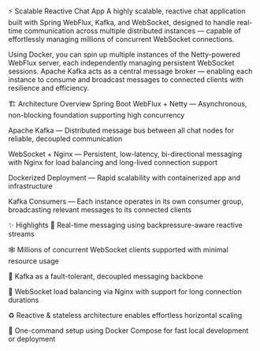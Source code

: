 ⚡ Scalable Reactive Chat App
A highly scalable, reactive chat application built with Spring WebFlux, Kafka, and WebSocket, designed to handle real-time communication across multiple distributed instances — capable of effortlessly managing millions of concurrent WebSocket connections.

Using Docker, you can spin up multiple instances of the Netty-powered WebFlux server, each independently managing persistent WebSocket sessions. Apache Kafka acts as a central message broker — enabling each instance to consume and broadcast messages to connected clients with resilience and efficiency.

🏗️ Architecture Overview
Spring Boot WebFlux + Netty — Asynchronous, non-blocking foundation supporting high concurrency

Apache Kafka — Distributed message bus between all chat nodes for reliable, decoupled communication

WebSocket + Nginx — Persistent, low-latency, bi-directional messaging with Nginx for load balancing and long-lived connection support

Dockerized Deployment — Rapid scalability with containerized app and infrastructure

Kafka Consumers — Each instance operates in its own consumer group, broadcasting relevant messages to its connected clients

✨ Highlights
📡 Real-time messaging using backpressure-aware reactive streams

🕸️ Millions of concurrent WebSocket clients supported with minimal resource usage

🔄 Kafka as a fault-tolerant, decoupled messaging backbone

🔀 WebSocket load balancing via Nginx with support for long connection durations

♻️ Reactive & stateless architecture enables effortless horizontal scaling

🐳 One-command setup using Docker Compose for fast local development or deployment
